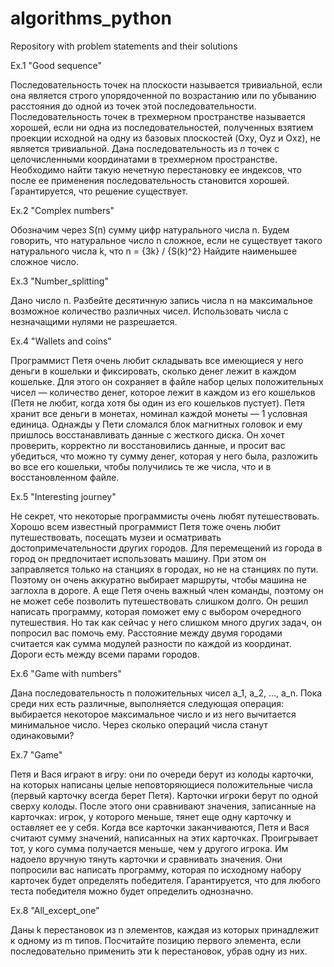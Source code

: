 # algorithms_python
Repository with problem statements and their solutions

Ex.1 "Good sequence"

Последовательность точек на плоскости называется тривиальной, если она является строго упорядоченной по возрастанию или по убыванию расстояния до одной из точек этой последовательности.
Последовательность точек в трехмерном пространстве называется хорошей, если ни одна из последовательностей, полученных взятием проекции исходной на одну из базовых плоскостей (Oxy, Oyz и Oxz), не является тривиальной.
Дана последовательность из $n$ точек с целочисленными координатами в трехмерном пространстве. Необходимо найти такую нечетную перестановку ее индексов, что после ее применения последовательность становится хорошей.
Гарантируется, что решение существует.


Ex.2 "Complex numbers"

Обозначим через S(n) сумму цифр натурального числа n.
Будем говорить, что натуральное число n сложное, если не существует такого натурального числа k, что
n = {3k} / {S(k)^2}
Найдите наименьшее сложное число.


Ex.3 "Number_splitting"

Дано число n. Разбейте десятичную запись числа n на максимальное возможное количество различных чисел.
Использовать числа с незначащими нулями не разрешается.


Ex.4 "Wallets and coins"

Программист Петя очень любит складывать все имеющиеся у него деньги в кошельки и фиксировать, сколько денег лежит в каждом кошельке. Для этого он сохраняет в файле набор целых положительных чисел — количество денег, которое лежит в каждом из его кошельков (Петя не любит, когда хотя бы один из его кошельков пустует). Петя хранит все деньги в монетах, номинал каждой монеты — 1 условная единица.
Однажды у Пети сломался блок магнитных головок и ему пришлось восстанавливать данные с жесткого диска. Он хочет проверить, корректно ли восстановились данные, и просит вас убедиться, что можно ту сумму денег, которая у него была, разложить во все его кошельки, чтобы получились те же числа, что и в восстановленном файле.


Ex.5 "Interesting journey"

Не секрет, что некоторые программисты очень любят путешествовать. Хорошо всем известный программист Петя тоже очень любит путешествовать, посещать музеи и осматривать достопримечательности других городов.
Для перемещений из города в город он предпочитает использовать машину. При этом он заправляется только на станциях в городах, но не на станциях по пути. Поэтому он очень аккуратно выбирает маршруты, чтобы машина не заглохла в дороге. А еще Петя очень важный член команды, поэтому он не может себе позволить путешествовать слишком долго. Он решил написать программу, которая поможет ему с выбором очередного путешествия. Но так как сейчас у него слишком много других задач, он попросил вас помочь ему.
Расстояние между двумя городами считается как сумма модулей разности по каждой из координат. Дороги есть между всеми парами городов.


Ex.6 "Game with numbers"


Дана последовательность n положительных чисел a_1, a_2, …, a_n. Пока среди них есть различные, выполняется следующая операция: выбирается некоторое максимальное число и из него вычитается минимальное число.
Через сколько операций числа станут одинаковыми?


Ex.7 "Game"

Петя и Вася играют в игру: они по очереди берут из колоды карточки, на которых написаны целые неповторяющиеся положительные числа (первый карточку всегда берет Петя). Карточки игроки берут по одной сверху колоды. После этого они сравнивают значения, записанные на карточках: игрок, у которого меньше, тянет еще одну карточку и оставляет ее у себя. Когда все карточки заканчиваются, Петя и Вася считают сумму значений, написанных на этих карточках. Проигрывает тот, у кого сумма получается меньше, чем у другого игрока.
Им надоело вручную тянуть карточки и сравнивать значения. Они попросили вас написать программу, которая по исходному набору карточек будет определять победителя.
Гарантируется, что для любого теста победителя можно будет определить однозначно.


Ex.8 "All_except_one"

Даны k перестановок из n элементов, каждая из которых принадлежит к одному из m типов.
Посчитайте позицию первого элемента, если последовательно применить эти k перестановок, убрав одну из них.






